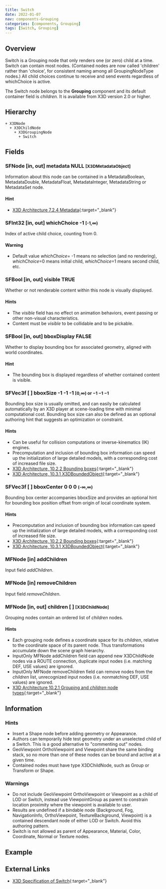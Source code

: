 ```yaml
---
title: Switch
date: 2022-01-07
nav: components-Grouping
categories: [components, Grouping]
tags: [Switch, Grouping]
---
```

<style>
.post h3 {
  word-spacing: 0.2em;
}
</style>

## Overview

Switch is a Grouping node that only renders one (or zero) child at a time. Switch can contain most nodes. (Contained nodes are now called 'children' rather than 'choice', for consistent naming among all GroupingNodeType nodes.) All child choices continue to receive and send events regardless of whichChoice is active.

The Switch node belongs to the **Grouping** component and its default container field is *children.* It is available from X3D version 2.0 or higher.

## Hierarchy

```
+ X3DNode
  + X3DChildNode
    + X3DGroupingNode
      + Switch
```

## Fields

### SFNode [in, out] **metadata** NULL <small>[X3DMetadataObject]</small>

Information about this node can be contained in a MetadataBoolean, MetadataDouble, MetadataFloat, MetadataInteger, MetadataString or MetadataSet node.

#### Hint

- [X3D Architecture 7.2.4 Metadata](https://www.web3d.org/specifications/X3Dv4Draft/ISO-IEC19775-1v4-CD1/Part01/components/core.html#Metadata){:target="_blank"}

### SFInt32 [in, out] **whichChoice** -1 <small>[-1,∞)</small>

Index of active child choice, counting from 0.

#### Warning

- Default value *whichChoice*= -1 means no selection (and no rendering), *whichChoice*=0 means initial child, *whichChoice*=1 means second child, etc.

### SFBool [in, out] **visible** TRUE

Whether or not renderable content within this node is visually displayed.

#### Hints

- The *visible* field has no effect on animation behaviors, event passing or other non-visual characteristics.
- Content must be *visible* to be collidable and to be pickable.

### SFBool [in, out] **bboxDisplay** FALSE

Whether to display bounding box for associated geometry, aligned with world coordinates.

#### Hint

- The bounding box is displayed regardless of whether contained content is visible.

### SFVec3f [ ] **bboxSize** -1 -1 -1 <small>[0,∞) or −1 −1 −1</small>

Bounding box size is usually omitted, and can easily be calculated automatically by an X3D player at scene-loading time with minimal computational cost. Bounding box size can also be defined as an optional authoring hint that suggests an optimization or constraint.

#### Hints

- Can be useful for collision computations or inverse-kinematics (IK) engines.
- Precomputation and inclusion of bounding box information can speed up the initialization of large detailed models, with a corresponding cost of increased file size.
- [X3D Architecture, 10.2.2 Bounding boxes](https://www.web3d.org/specifications/X3Dv4Draft/ISO-IEC19775-1v4-CD1/Part01/components/grouping.html#BoundingBoxes){:target="_blank"}
- [X3D Architecture, 10.3.1 X3DBoundedObject](https://www.web3d.org/specifications/X3Dv4Draft/ISO-IEC19775-1v4-CD1/Part01/components/grouping.html#X3DBoundedObject){:target="_blank"}

### SFVec3f [ ] **bboxCenter** 0 0 0 <small>(-∞,∞)</small>

Bounding box center accompanies bboxSize and provides an optional hint for bounding box position offset from origin of local coordinate system.

#### Hints

- Precomputation and inclusion of bounding box information can speed up the initialization of large detailed models, with a corresponding cost of increased file size.
- [X3D Architecture, 10.2.2 Bounding boxes](https://www.web3d.org/specifications/X3Dv4Draft/ISO-IEC19775-1v4-CD1/Part01/components/grouping.html#BoundingBoxes){:target="_blank"}
- [X3D Architecture, 10.3.1 X3DBoundedObject](https://www.web3d.org/specifications/X3Dv4Draft/ISO-IEC19775-1v4-CD1/Part01/components/grouping.html#X3DBoundedObject){:target="_blank"}

### MFNode [in] **addChildren**

Input field *addChildren*.

### MFNode [in] **removeChildren**

Input field *removeChildren*.

### MFNode [in, out] **children** [ ] <small>[X3DChildNode]</small>

Grouping nodes contain an ordered list of *children* nodes.

#### Hints

- Each grouping node defines a coordinate space for its *children*, relative to the coordinate space of its parent node. Thus transformations accumulate down the scene graph hierarchy.
- InputOnly MFNode addChildren field can append new X3DChildNode nodes via a ROUTE connection, duplicate input nodes (i.e. matching DEF, USE values) are ignored.
- InputOnly MFNode removeChildren field can remove nodes from the *children* list, unrecognized input nodes (i.e. nonmatching DEF, USE values) are ignored.
- [X3D Architecture 10.2.1 Grouping and *children* node types](https://www.web3d.org/specifications/X3Dv4Draft/ISO-IEC19775-1v4-CD1/Part01/components/grouping.html#GroupingAndChildrenNodes){:target="_blank"}

## Information

### Hints

- Insert a Shape node before adding geometry or Appearance.
- Authors can temporarily hide test geometry under an unselected child of a Switch. This is a good alternative to "commenting out" nodes.
- GeoViewpoint OrthoViewpoint and Viewpoint share the same binding stack, so no more than one of these nodes can be bound and active at a given time.
- Contained nodes must have type X3DChildNode, such as Group or Transform or Shape.

### Warnings

- Do not include GeoViewpoint OrthoViewpoint or Viewpoint as a child of LOD or Switch, instead use ViewpointGroup as parent to constrain location proximity where the viewpoint is available to user.
- Results are undefined if a bindable node (Background, Fog, NavigationInfo, OrthoViewpoint, TextureBackground, Viewpoint) is a contained descendant node of either LOD or Switch. Avoid this authoring pattern.
- Switch is not allowed as parent of Appearance, Material, Color, Coordinate, Normal or Texture nodes.

## Example

<x3d-canvas src="https://create3000.github.io/media/examples/Grouping/Switch/Switch.x3d" update="auto"></x3d-canvas>

## External Links

- [X3D Specification of Switch](https://www.web3d.org/documents/specifications/19775-1/V4.0/Part01/components/grouping.html#Switch){:target="_blank"}
